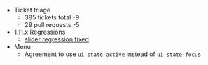 * Ticket triage
  * 385 tickets total -9
  * 29 pull requests -5
* 1.11.x Regressions
  * [slider regression fixed](https://bugs.jqueryui.com/ticket/10721)
* Menu
  * Agreement to use `ui-state-active` instead of `ui-state-focus`
